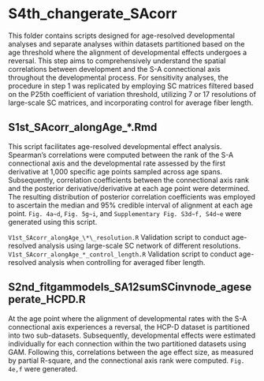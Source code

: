 # S4th_changerate_SAcorr
This folder contains scripts designed for age-resolved developmental analyses and separate analyses within datasets partitioned based on the age threshold where the alignment of developmental effects undergoes a reversal. This step aims to comprehensively understand the spatial correlations between development and the S-A connectional axis throughout the developmental process. For sensitivity analyses, the procedure in step 1 was replicated by employing SC matrices filtered based on the P25th coefficient of variation threshold, utilizing 7 or 17 resolutions of large-scale SC matrices, and incorporating control for average fiber length.

## S1st_SAcorr_alongAge_*.Rmd
This script facilitates age-resolved developmental effect analysis. Spearman’s correlations were computed between the rank of the S-A connectional axis and the developmental rate assessed by the first derivative at 1,000 specific age points sampled across age spans. Subsequently, correlation coefficients between the connectional axis rank and the posterior derivative/derivative at each age point were determined. The resulting distribution of posterior correlation coefficients was employed to ascertain the median and 95% credible interval of alignment at each age point. `Fig. 4a~d`, `Fig. 5g~i`,  and `Supplementary Fig. S3d~f, S4d~e` were generated using this script. 

`V1st_SAcorr_alongAge_\*\_resolution.R`
Validation script to conduct age-resolved analysis using large-scale SC network of different resolutions.
`V1st_SAcorr_alongAge_*_control_length.R`
Validation script to conduct age-resolved analysis when controlling for averaged fiber length.

## S2nd_fitgammodels_SA12sumSCinvnode_ageseperate_HCPD.R
At the age point where the alignment of developmental rates with the S-A connectional axis experiences a reversal, the HCP-D dataset is partitioned into two sub-datasets. Subsequently, developmental effects were estimated individually for each connection within the two partitioned datasets using GAM. Following this, correlations between the age effect size, as measured by partial R-square, and the connectional axis rank were computed. `Fig. 4e,f` were generated.


